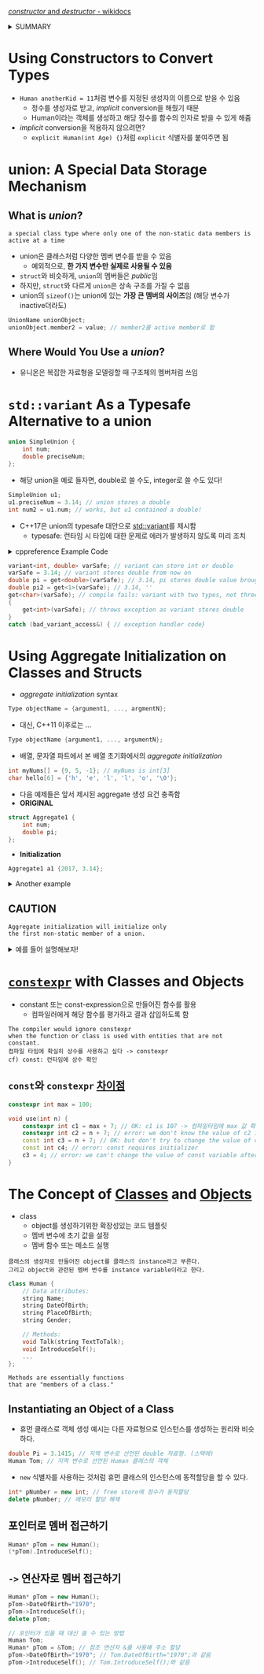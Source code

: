 [*constructor* and *destructor* - wikidocs](https://wikidocs.net/17145)
<details><summary>SUMMARY</summary>
<div markdown="1">

- 생성자(*constructor*)
    - 클래스 객체 생성 시 private 멤버를 자동으로 초기화
    - 생성자 이름과 클래스 이름이 같아야 함
    - return이 선언되어 있지 않으며, 실제로 return 하지 않음
    - 일종의 함수로, **overloading**이 가능함 = 객체 생성 다양화
    - 디폴트값 설정 가능

```cpp
#include <iostream>

using namespace std;

class Practice {
private:
    int num1;
    int num2;
public:
    Practice() { // constructor 1
        num1 = 0;
        num2 = 0;
    }
    Practice(int n) { // constructor 2
        num1 = n;
        num2 = 0;
    }
    Practice(int n1, int n2) { // constructor 3
        num1 = n1;
        num2 = n2;
    }
    void Show() const {
        cout << num1 << ' ' << num2 << endl;
    }
};

int main() {
    Practice pr1; // call constructor 1. CAUTION: Practice pr1() occurs an error.
    pr1.Show();
    Practice pr2(100); // call constructor 2.
    pr2.Show();
    Practice pr3(100, 200); // call constructor 3.
    Practice pr2(100, 200); // call constructor 3.
    pr3.Show();

    return 0;
}
```
</div>
</details>

# Using Constructors to **Convert Types**
- ```Human anotherKid = 11```처럼 변수를 지정된 생성자의 이름으로 받을 수 있음
    - 정수를 생성자로 받고, *implicit* conversion을 해줬기 때문
    - Human이라는 객체를 생성하고 해당 정수를 함수의 인자로 받을 수 있게 해줌
- *implicit* conversion을 적용하지 않으려면?
    - ```explicit Human(int Age) {}```처럼 ```explicit``` 식별자를 붙여주면 됨

# **union**: A Special Data Storage Mechanism
## What is ***union***?
```
a special class type where only one of the non-static data members is active at a time
```
- union은 클래스처럼 다양한 멤버 변수를 받을 수 있음
    - 예외적으로, **한 가지 변수만 실제로 사용될 수 있음**
- ```struct```와 비슷하게, ```union```의 멤버들은 *public*임
- 하지만, ```struct```와 다르게 ```union```은 상속 구조를 가질 수 없음 
- union의 ```sizeof()```는 union에 있는 **가장 큰 멤버의 사이즈**임 (해당 변수가 inactive더라도)
```cpp
UnionName unionObject;
unionObject.member2 = value; // member2를 active member로 함
```

## Where Would You Use a ***union***?
- 유니온은 복잡한 자료형을 모델링할 때 구조체의 멤버처럼 쓰임

# ```std::variant``` As a Typesafe Alternative to a union
```cpp
union SimpleUnion {
    int num;
    double preciseNum;
};
``````
- 해당 union을 예로 들자면, double로 쓸 수도, integer로 쓸 수도 있다!
```cpp
SimpleUnion u1;
u1.preciseNum = 3.14; // union stores a double
int num2 = u1.num; // works, but u1 contained a double!
```

- C++17은 union의 typesafe 대안으로 [std::variant](https://en.cppreference.com/w/cpp/utility/variant)를 제시함
    - typesafe: 런타임 시 타입에 대한 문제로 에러가 발생하지 않도록 미리 조치
<details><summary>cppreference Example Code</summary>
<div markdown="1">

<<<<<<< HEAD
=======
```cpp
#include <cassert>
#include <iostream>
#include <string>
#include <variant>
 
int main()
{
    std::variant<int, float> v, w;
    v = 42; // v contains int
    int i = std::get<int>(v);
    assert(42 == i); // succeeds
    w = std::get<int>(v);
    w = std::get<0>(v); // same effect as the previous line
    w = v; // same effect as the previous line
 
//  std::get<double>(v); // error: no double in [int, float]
//  std::get<3>(v);      // error: valid index values are 0 and 1
 
    try
    {
        std::get<float>(w); // w contains int, not float: will throw
    }
    catch (const std::bad_variant_access& ex)
    {
        std::cout << ex.what() << '\n';
    }
 
    using namespace std::literals;
 
    std::variant<std::string> x("abc");
    // converting constructors work when unambiguous
    x = "def"; // converting assignment also works when unambiguous
 
    std::variant<std::string, void const*> y("abc");
    // casts to void const * when passed a char const *
    assert(std::holds_alternative<void const*>(y)); // succeeds
    y = "xyz"s;
    assert(std::holds_alternative<std::string>(y)); // succeeds
}
```
</div>
</details>

```cpp
variant<int, double> varSafe; // variant can store int or double
varSafe = 3.14; // variant stores double from now on
double pi = get<double>(varSafe); // 3.14, pi stores double value brought from varSafe
double pi2 = get<1>(varSafe); // 3.14, ''
get<char>(varSafe); // compile fails: variant with two types, not three try
{
    get<int>(varSafe); // throws exception as variant stores double
}
catch (bad_variant_access&) { // exception handler code}
```

# Using Aggregate Initialization on Classes and Structs
- *aggregate initialization* syntax
```cpp
Type objectName = {argument1, ..., argmentN};
```
- 대신, C++11 이후로는 ...
```cpp
Type objectName {argument1, ..., argumentN};
```
- 배열, 문자열 파트에서 본 배열 초기화에서의 *aggregate initialization*
```cpp
int myNums[] = {9, 5, -1}; // myNums is int[3]
char hello[6] = {'h', 'e', 'l', 'l', 'o', '\0'};
```

- 다음 예제들은 앞서 제시된 aggregate 생성 요건 충족함
- **ORIGINAL**
```cpp
struct Aggregate1 {
    int num;
    double pi;
};
```
- **Initialization**
```cpp
Aggregate1 a1 {2017, 3.14};
```
<details><summary>Another example</summary>
<div markdown="1">

- **ORIGINAL**
```cpp
struct Aggregate2 {
    int num;
    char hello[6];
    int impYears[5];
};
```
- **Initialization**
```
Aggregate2 a2 {42, {'h', 'e', 'l', 'l', 'o'}, {1998, 2003, 2011, 2014, 2017}};
```
</div>
</details>

## CAUTION
```plaintext
Aggregate initialization will initialize only
the first non-static member of a union.
```
<details><summary>예를 들어 설명해보자!</summary>
<div markdown="1">

- some lines of LISTING 9.16
```cpp
union SimpleUnion {
    int num;
    char alphabet;
};

...

int main() {
    SimpleUnion u1, u2;
    u1.num = 2100;
    u2.alphabet = 'C';

    ...
}
```
The aggregate initialization of the unions declared
in Listing 9.16 would be
```cpp
SimpleUnion u1{2100}, u2{'C'};
// In u2, member num (int) is initialized to 'C' (ASCII67)
// Although, you wished to initialize member alphabet (char)
```
```plaintext
의도화 다른 초기화가 실행될 수 있기 때문에,
해당 구문을 union에는 적용하지 않는 게 좋다.
쓸거면 9.16처럼 사용하기!!
```
</div>
</details>

# [`constexpr`](https://modoocode.com/293) with Classes and Objects
- constant 또는 const-expression으로 만들어진 함수를 활용
    - 컴파일러에게 해당 함수를 평가하고 결과 삽입하도록 함
```plaintext
The compiler would ignore constexpr
when the function or class is used with entities that are not constant.
컴파일 타임에 확실히 상수를 사용하고 싶다 -> constexpr
cf) const: 런타임에 상수 확인
```
## `const`와 `constexpr` [차이점](https://m.blog.naver.com/dlcksgod1/221204397624)
```cpp
constexpr int max = 100;

void use(int n) {
    constexpr int c1 = max + 7; // OK: c1 is 107 -> 컴파일타임에 max 값 확정돼있음(constexpr)
    constexpr int c2 = n + 7; // error: we don't know the value of c2 in compile time
    const int c3 = n + 7; // OK: but don't try to change the value of c3
    const int c4; // error: const requires initializer
    c3 = 4; // error: we can't change the value of const variable after initialization
}
```

# The Concept of [Classes](https://en.wikipedia.org/wiki/Class_(computer_programming)) and [Objects](https://en.wikipedia.org/wiki/Object_(computer_science))
- class
    - object를 생성하기위한 확장성있는 코드 템플릿
    - 멤버 변수에 초기 값을 설정
    - 멤버 함수 또는 메소드 실행
```plaintext
클래스의 생성자로 만들어진 object를 클래스의 instance라고 부른다.
그리고 object와 관련된 멤버 변수를 instance variable이라고 한다.
```
```cpp
class Human {
    // Data attributes:
    string Name;
    string DateOfBirth;
    string PlaceOfBirth;
    string Gender;

    // Methods:
    void Talk(string TextToTalk);
    void IntroduceSelf();
    ...
};
```
```plaintext
Methods are essentially functions
that are "members of a class."
```
## Instantiating an Object of a Class
- 휴먼 클래스로 객체 생성 예시는 다른 자료형으로 인스턴스를 생성하는 원리와 비슷하다.
```cpp
double Pi = 3.1415; // 지역 변수로 선언된 double 자료형. (스택에)
Human Tom; // 지역 변수로 선언된 Human 클래스의 객체
```
- `new` 식별자를 사용하는 것처럼 휴먼 클래스의 인스턴스에 동적할당을 할 수 있다.
```cpp
int* pNumber = new int; // free store에 정수가 동적할당
delete pNumber; // 메모리 할당 해제
```
## 포인터로 멤버 접근하기
```cpp
Human* pTom = new Human();
(*pTom).IntroduceSelf();
```
## `->` 연산자로 멤버 접근하기
```cpp
Human* pTom = new Human();
pTom->DateOfBirth="1970";
pTom->IntroduceSelf();
delete pTom;

// 포인터가 있을 때 대신 쓸 수 있는 방법
Human Tom;
Human* pTom = &Tom; // 참조 연산자 &를 사용해 주소 할당
pTom->DateOfBirth="1970"; // Tom.DateOfBirth="1970";과 같음
pTom->IntroduceSelf(); // Tom.IntroduceSelf();와 같음
```

